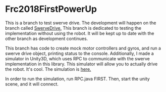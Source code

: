 # Frc2018FirstPowerUp
This is a branch to test swerve drive. The development will happen on the branch called [SwerveDrive.](https://github.com/coolioasjulio/Frc2018FirstPowerUp/tree/SwerveDrive) This branch is dedicated to testing the implementation without using the robot. It will be kept up to date with the other branch as development continues.

This branch has code to create mock motor controllers and gyros, and run a swerve drive object, printing status to the console. Additionally, I made a simulator in Unity3D, which uses RPC to communicate with the swerve implementation in this library. This simulator will allow you to actually drive the robot. It's cool. The simulation is [here.](https://github.com/coolioasjulio/FrcDrive)

In order to run the simulation, run RPC.java FIRST. Then, start the unity scene, and it will connect.

